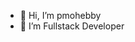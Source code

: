 - 👋 Hi, I’m pmohebby
- 👀 I’m Fullstack Developer

<!---
pmohebby/pmohebby is a ✨ special ✨ repository because its `README.md` (this file) appears on your GitHub profile.
You can click the Preview link to take a look at your changes.
--->

